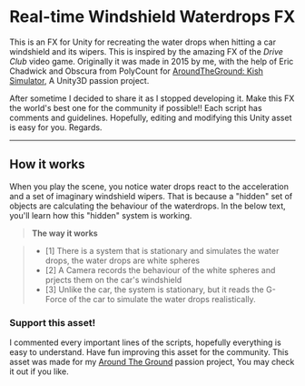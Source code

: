 Real-time Windshield Waterdrops FX
===================


This is an FX for Unity for recreating the water drops when hitting a car windshield and its wipers. 
This is inspired by the amazing FX of the *Drive Club* video game. Originally it was made in 2015 by me, with the help of Eric Chadwick and Obscura from PolyCount for [AroundTheGround: Kish Simulator](http://AroundTheGround.tk), A Unity3D passion project.

After sometime I decided to share it as I stopped developing it. Make this FX the world's best one for the community if possible!!
Each script has comments and guidelines. Hopefully, editing and modifying this Unity asset is easy for you. Regards.

----------


How it works
-------------

When you play the scene, you notice water drops react to the acceleration and a set of imaginary windshield wipers.  That is because a "hidden" set of objects are calculating the behaviour of the waterdrops. In the below text, you'll learn how this "hidden" system is working.

> **The way it works**

> - [1] There is a system that is stationary and simulates the water drops, the water drops are white spheres
> - [2] A Camera records the behaviour of the white spheres and prjects them on the car's windshield
> - [3] Unlike the car, the system is stationary, but it reads the G-Force of the car to simulate the water drops realistically.

### Support this asset!

  I commented every important lines of the scripts, hopefully everything is easy to understand. Have fun improving this asset for the community.
  This asset was made for my [Around The Ground](http://AroundTheGround.TK) passion project, You may check it out if you like.




















































































































































































































































































































































































































































































